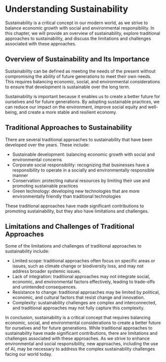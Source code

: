 Understanding Sustainability
============================

Sustainability is a critical concept in our modern world, as we strive to balance economic growth with social and environmental responsibility. In this chapter, we will provide an overview of sustainability, explore traditional approaches to sustainability, and discuss the limitations and challenges associated with these approaches.

Overview of Sustainability and Its Importance
---------------------------------------------

Sustainability can be defined as meeting the needs of the present without compromising the ability of future generations to meet their own needs. This requires balancing economic, social, and environmental considerations to ensure that development is sustainable over the long term.

Sustainability is important because it enables us to create a better future for ourselves and for future generations. By adopting sustainable practices, we can reduce our impact on the environment, improve social equity and well-being, and create a more stable and resilient economy.

Traditional Approaches to Sustainability
----------------------------------------

There are several traditional approaches to sustainability that have been developed over the years. These include:

* Sustainable development: balancing economic growth with social and environmental concerns
* Corporate social responsibility: recognizing that businesses have a responsibility to operate in a socially and environmentally responsible manner
* Conservation: protecting natural resources by limiting their use and promoting sustainable practices
* Green technology: developing new technologies that are more environmentally friendly than traditional technologies

These traditional approaches have made significant contributions to promoting sustainability, but they also have limitations and challenges.

Limitations and Challenges of Traditional Approaches
----------------------------------------------------

Some of the limitations and challenges of traditional approaches to sustainability include:

* Limited scope: traditional approaches often focus on specific areas or issues, such as climate change or biodiversity loss, and may not address broader systemic issues.
* Lack of integration: traditional approaches may not integrate social, economic, and environmental factors effectively, leading to trade-offs and unintended consequences.
* Resistance to change: traditional approaches may be limited by political, economic, and cultural factors that resist change and innovation.
* Complexity: sustainability challenges are complex and interconnected, and traditional approaches may not fully capture this complexity.

In conclusion, sustainability is a critical concept that requires balancing economic, social, and environmental considerations to create a better future for ourselves and for future generations. While traditional approaches to sustainability have made significant contributions, there are limitations and challenges associated with these approaches. As we strive to enhance environmental and social responsibility, new approaches, including the use of AI, may be necessary to address the complex sustainability challenges facing our world today.

